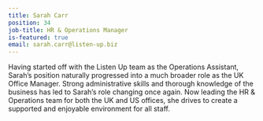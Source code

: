 ```yaml
---
title: Sarah Carr
position: 34
job-title: HR & Operations Manager
is-featured: true
email: sarah.carr@listen-up.biz
---
```


Having started off with the Listen Up team as the Operations Assistant, Sarah’s position naturally progressed into a much broader role as the UK Office Manager. Strong administrative skills and thorough knowledge of the business has led to Sarah’s role changing once again. Now leading the HR & Operations team for both the UK and US offices, she drives to create a supported and enjoyable environment for all staff.
